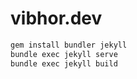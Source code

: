 # vibhor.dev

```bash
gem install bundler jekyll
bundle exec jekyll serve
bundle exec jekyll build
```
